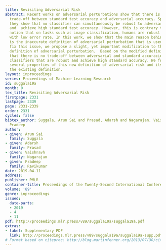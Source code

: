 ```yaml
---
title: Revisiting Adversarial Risk
abstract: Recent works on adversarial perturbations show that there is an inherent
  trade-off between standard test accuracy and adversarial accuracy. Specifically,
  they show that no classifier can simultaneously be robust to adversarial perturbations
  and  achieve high standard test accuracy. However, this is contrary to the standard
  notion that on tasks such as image classification, humans are robust classifiers
  with low error rate. In this work, we show that the main reason behind this confusion
  is the inaccurate definition of adversarial perturbation that is used in the literature.  To
  fix this issue, we propose a slight, yet important modification to the existing
  definition of adversarial perturbation.  Based on the modified definition, we show
  that there is no trade-off between adversarial and standard accuracies; there exist
  classifiers that are robust and achieve high standard accuracy. We further study
  several properties of this new definition of adversarial risk and its relation to
  the existing definition.
layout: inproceedings
series: Proceedings of Machine Learning Research
id: suggala19a
month: 0
tex_title: Revisiting Adversarial Risk
firstpage: 2331
lastpage: 2339
page: 2331-2339
order: 2331
cycles: false
bibtex_author: Suggala, Arun Sai and Prasad, Adarsh and Nagarajan, Vaishnavh and Ravikumar,
  Pradeep
author:
- given: Arun Sai
  family: Suggala
- given: Adarsh
  family: Prasad
- given: Vaishnavh
  family: Nagarajan
- given: Pradeep
  family: Ravikumar
date: 2019-04-11
address: 
publisher: PMLR
container-title: Proceedings of the Twenty-Second International Conference on Artificial Intelligence and Statistics
volume: '89'
genre: inproceedings
issued:
  date-parts:
  - 2019
  - 4
  - 11
pdf: http://proceedings.mlr.press/v89/suggala19a/suggala19a.pdf
extras:
- label: Supplementary PDF
  link: http://proceedings.mlr.press/v89/suggala19a/suggala19a-supp.pdf
# Format based on citeproc: http://blog.martinfenner.org/2013/07/30/citeproc-yaml-for-bibliographies/
---
```

